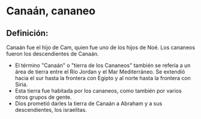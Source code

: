 # Canaán, cananeo

## Definición: 

Canaán fue el hijo de Cam, quien fue uno de los hijos de Noé.  Los cananeos fueron los descendientes de Canaán.

* El término "Canaán" o "tierra de los Cananeos" también se refería a un área de tierra entre el Río Jordan y el Mar Mediterráneo. Se extendió hacia el sur hasta la frontera con Egipto y al norte hasta la frontera con Siria.
* Esta tierra fue habitada por los cananeos, como también por varios otros grupos de gente.
* Dios prometió darles la tierra de Canaán a Abraham y a sus descendientes, los israelitas.

